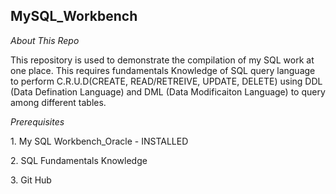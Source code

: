 ## MySQL_Workbench
<em>About This Repo</em>
</P>This repository is used to demonstrate the compilation of my SQL work at one place. 
This requires fundamentals Knowledge of SQL query language to perform C.R.U.D(CREATE, READ/RETREIVE, UPDATE, DELETE) using
DDL (Data Defination Language) and DML (Data Modificaiton Language) to query among different tables.
</P>
</P>
<em>Prerequisites</em>
</P> 1. My SQL Workbench_Oracle - INSTALLED
</p> 2. SQL Fundamentals Knowledge
</P> 3. Git Hub 
